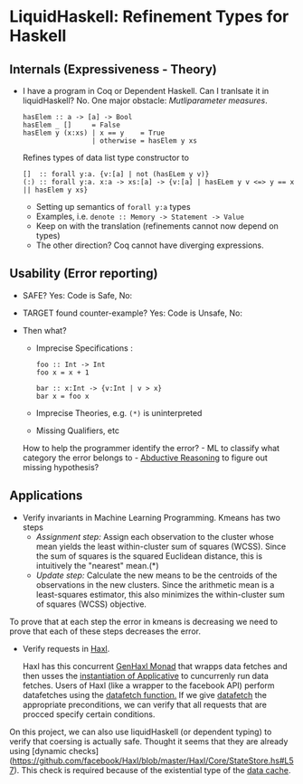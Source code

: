 # LiquidHaskell: Refinement Types for Haskell

## Internals (Expressiveness - Theory)

- I have a program in Coq or Dependent Haskell. Can I tranlsate it in liquidHaskell? No. One major obstacle:
  _Mutliparameter measures_.
   
     ```
     hasElem :: a -> [a] -> Bool
     hasElem _ []     = False
     hasElem y (x:xs) | x == y    = True
                      | otherwise = hasElem y xs
    ```
    
    Refines types of data list type constructor to
    
    ```
    []  :: forall y:a. {v:[a] | not (hasELem y v)}
    (:) :: forall y:a. x:a -> xs:[a] -> {v:[a] | hasELem y v <=> y == x || hasElem y xs}
    ```
    
    - Setting up semantics of `forall y:a` types
    - Examples, i.e. `denote :: Memory -> Statement -> Value`
    - Keep on with the translation (refinements cannot now depend on types)
    - The other direction? Coq cannot have diverging expressions.
    


## Usability (Error reporting)

  - SAFE? Yes: Code is Safe, No:
  - TARGET found counter-example? Yes: Code is Unsafe, No:
  - Then what?
      - Imprecise Specifications :
      
         ```
         foo :: Int -> Int 
         foo x = x + 1 
         
         bar :: x:Int -> {v:Int | v > x}
         bar x = foo x
         ```
         
      - Imprecise Theories, e.g. `(*)` is uninterpreted
      
      - Missing Qualifiers, etc
      
      How to help the programmer identify the error?
        - ML to classify what category the error belongs to
        - [Abductive Reasoning](http://www.cs.utexas.edu/~isil/pldi022-dillig.pdf) to figure out missing hypothesis?
        
      

## Applications

- Verify invariants in Machine Learning Programming.
 Kmeans has two steps
  - *Assignment step:* Assign each observation to the cluster whose mean yields the least within-cluster sum of squares (WCSS). Since the sum of squares is the squared Euclidean distance, this is intuitively the "nearest" mean.(*) 
  - *Update step:* Calculate the new means to be the centroids of the observations in the new clusters.
Since the arithmetic mean is a least-squares estimator, this also minimizes the within-cluster sum of squares (WCSS) objective.

To prove that at each step the error in kmeans is decreasing we need to prove that each of these steps decreases the error.

- Verify requests in [Haxl](https://github.com/facebook/Haxl/).

  Haxl has this concurrent [GenHaxl Monad](https://github.com/facebook/Haxl/blob/master/Haxl/Core/Monad.hs#L138-L138) that wrapps data fetches and then usses the [instantiation of Applicative](https://github.com/facebook/Haxl/blob/master/Haxl/Core/Monad.hs#L166-L183) to cuncurrenly run data fetches. 
  Users of Haxl (like a wrapper to the facebook API) perform datafetches using the [datafetch function.](https://github.com/facebook/Haxl/blob/master/example/facebook/FB.hs)
  If we give [datafetch](https://github.com/facebook/Haxl/blob/master/Haxl/Core/Monad.hs#L325) the appropriate preconditions, we can verify that all requests that are procced specify certain conditions.

 On this project, we can also use liquidHaskell (or dependent typing) to verify that coersing is actually safe.
Thought it seems that they are already using [dynamic checks] (https://github.com/facebook/Haxl/blob/master/Haxl/Core/StateStore.hs#L57).
This check is required because of the existential type of the [data cache](https://github.com/facebook/Haxl/blob/master/Haxl/Core/StateStore.hs#L40).
